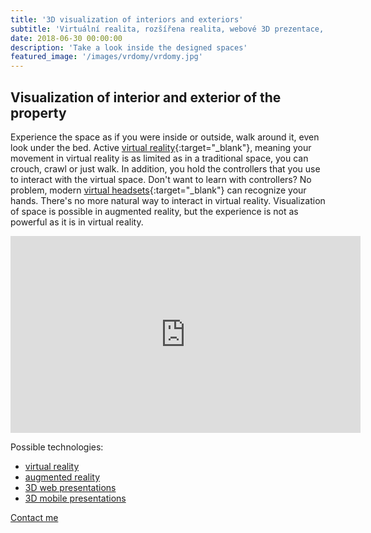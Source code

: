```yaml
---
title: '3D visualization of interiors and exteriors'
subtitle: 'Virtuální realita, rozšířena realita, webové 3D prezentace, mobilní 3D aplikace'
date: 2018-06-30 00:00:00
description: 'Take a look inside the designed spaces'
featured_image: '/images/vrdomy/vrdomy.jpg'
---
```


## Visualization of interior and exterior of the property
Experience the space as if you were inside or outside, walk around it, even look under the bed. Active [virtual reality](/faq#virtual-reality){:target="_blank"}, meaning your movement in virtual reality is as limited as in a traditional space, you can crouch, crawl or just walk. In addition, you hold the controllers that you use to interact with the virtual space. Don't want to learn with controllers? No problem, modern [virtual headsets](/faq#vrheadset){:target="_blank"} can recognize your hands. There's no more natural way to interact in virtual reality. Visualization of space is possible in augmented reality, but the experience is not as powerful as it is in virtual reality.

<iframe width="560" height="315" src="https://www.youtube.com/embed/x7AAKI6Tyjk" frameborder="0" allow="accelerometer; autoplay; clipboard-write; encrypted-media; gyroscope; picture-in-picture" allowfullscreen></iframe>

Possible technologies: 

* [virtual reality](/development/vr-apps)
* [augmented reality](/development/ar-apps)
* [3D web presentations](/development/3d-web-apps)
* [3D mobile presentations](/development/3D-mobile-apps)

<a href="/contact" class="button button--large">Contact me</a>